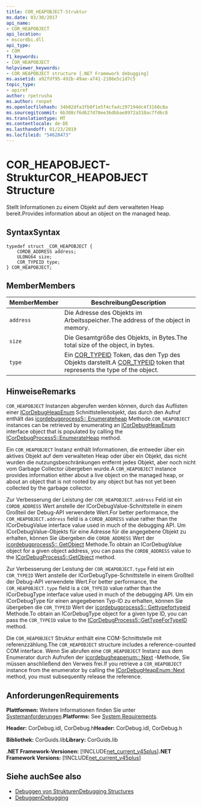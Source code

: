 ```yaml
---
title: COR_HEAPOBJECT-Struktur
ms.date: 03/30/2017
api_name:
- COR_HEAPOBJECT
api_location:
- mscordbi.dll
api_type:
- COM
f1_keywords:
- COR_HEAPOBJECT
helpviewer_keywords:
- COR_HEAPOBJECT structure [.NET Framework debugging]
ms.assetid: a92fdf95-492b-49ae-a741-2186e5c1d7c5
topic_type:
- apiref
author: rpetrusha
ms.author: ronpet
ms.openlocfilehash: 34b02dfa3fb0f1e5f4cfadc297194dc4f3160c8a
ms.sourcegitcommit: 6b308cf6d627d78ee36dbbae8972a310ac7fd6c8
ms.translationtype: MT
ms.contentlocale: de-DE
ms.lasthandoff: 01/23/2019
ms.locfileid: "54628473"
---
```

# <a name="corheapobject-structure"></a><span data-ttu-id="11933-102">COR_HEAPOBJECT-Struktur</span><span class="sxs-lookup"><span data-stu-id="11933-102">COR_HEAPOBJECT Structure</span></span>
<span data-ttu-id="11933-103">Stellt Informationen zu einem Objekt auf dem verwalteten Heap bereit.</span><span class="sxs-lookup"><span data-stu-id="11933-103">Provides information about an object on the managed heap.</span></span>  
  
## <a name="syntax"></a><span data-ttu-id="11933-104">Syntax</span><span class="sxs-lookup"><span data-stu-id="11933-104">Syntax</span></span>  
  
```  
typedef struct _COR_HEAPOBJECT {  
    CORDB_ADDRESS address;    
    ULONG64 size;             
    COR_TYPEID type;          
} COR_HEAPOBJECT;  
```  
  
## <a name="members"></a><span data-ttu-id="11933-105">Member</span><span class="sxs-lookup"><span data-stu-id="11933-105">Members</span></span>  
  
|<span data-ttu-id="11933-106">Member</span><span class="sxs-lookup"><span data-stu-id="11933-106">Member</span></span>|<span data-ttu-id="11933-107">Beschreibung</span><span class="sxs-lookup"><span data-stu-id="11933-107">Description</span></span>|  
|------------|-----------------|  
|`address`|<span data-ttu-id="11933-108">Die Adresse des Objekts im Arbeitsspeicher.</span><span class="sxs-lookup"><span data-stu-id="11933-108">The address of the object in memory.</span></span>|  
|`size`|<span data-ttu-id="11933-109">Die Gesamtgröße des Objekts, in Bytes.</span><span class="sxs-lookup"><span data-stu-id="11933-109">The total size of the object, in bytes.</span></span>|  
|`type`|<span data-ttu-id="11933-110">Ein [COR_TYPEID](../../../../docs/framework/unmanaged-api/debugging/cor-typeid-structure.md) Token, das den Typ des Objekts darstellt.</span><span class="sxs-lookup"><span data-stu-id="11933-110">A [COR_TYPEID](../../../../docs/framework/unmanaged-api/debugging/cor-typeid-structure.md) token that represents the type of the object.</span></span>|  
  
## <a name="remarks"></a><span data-ttu-id="11933-111">Hinweise</span><span class="sxs-lookup"><span data-stu-id="11933-111">Remarks</span></span>  
 <span data-ttu-id="11933-112">`COR_HEAPOBJECT` Instanzen abgerufen werden können, durch das Auflisten einer [ICorDebugHeapEnum](../../../../docs/framework/unmanaged-api/debugging/icordebugheapenum-interface.md) Schnittstellenobjekt, das durch den Aufruf enthält das [icordebugprocess5:: Enumerateheap](../../../../docs/framework/unmanaged-api/debugging/icordebugprocess5-enumerateheap-method.md) Methode.</span><span class="sxs-lookup"><span data-stu-id="11933-112">`COR_HEAPOBJECT` instances can be retrieved by enumerating an [ICorDebugHeapEnum](../../../../docs/framework/unmanaged-api/debugging/icordebugheapenum-interface.md) interface object that is populated by calling the [ICorDebugProcess5::EnumerateHeap](../../../../docs/framework/unmanaged-api/debugging/icordebugprocess5-enumerateheap-method.md) method.</span></span>  
  
 <span data-ttu-id="11933-113">Ein `COR_HEAPOBJECT` Instanz enthält Informationen, die entweder über ein aktives Objekt auf dem verwalteten Heap oder über ein Objekt, das nicht wurden die nutzungsbeschränkungen entfernt jedes Objekt, aber noch nicht vom Garbage Collector übergeben wurde.</span><span class="sxs-lookup"><span data-stu-id="11933-113">A `COR_HEAPOBJECT` instance provides information either about a live object on the managed heap, or about an object that is not rooted by any object but has not yet been collected by the garbage collector.</span></span>  
  
 <span data-ttu-id="11933-114">Zur Verbesserung der Leistung der `COR_HEAPOBJECT.address` Feld ist ein `CORDB_ADDRESS` Wert anstelle der ICorDebugValue-Schnittstelle in einem Großteil der Debug-API verwendete Wert.</span><span class="sxs-lookup"><span data-stu-id="11933-114">For better performance, the `COR_HEAPOBJECT.address` field is a `CORDB_ADDRESS` value rather than the ICorDebugValue interface value used in much of the debugging API.</span></span> <span data-ttu-id="11933-115">Um ICorDebugValue-Objekts für eine Adresse für die angegebene Objekt zu erhalten, können Sie übergeben die `CORDB_ADDRESS` Wert der [icordebugprocess5:: GetObject](../../../../docs/framework/unmanaged-api/debugging/icordebugprocess5-getobject-method.md) Methode.</span><span class="sxs-lookup"><span data-stu-id="11933-115">To obtain an ICorDebugValue object for a given object address, you can pass the `CORDB_ADDRESS` value to the [ICorDebugProcess5::GetObject](../../../../docs/framework/unmanaged-api/debugging/icordebugprocess5-getobject-method.md) method.</span></span>  
  
 <span data-ttu-id="11933-116">Zur Verbesserung der Leistung der `COR_HEAPOBJECT.type` Feld ist ein `COR_TYPEID` Wert anstelle der ICorDebugType-Schnittstelle in einem Großteil der Debug-API verwendete Wert.</span><span class="sxs-lookup"><span data-stu-id="11933-116">For better performance, the `COR_HEAPOBJECT.type` field is a `COR_TYPEID` value rather than the ICorDebugType interface value used in much of the debugging API.</span></span> <span data-ttu-id="11933-117">Um ein ICorDebugType für einen angegebenen Typ-ID zu erhalten, können Sie übergeben die `COR_TYPEID` Wert der [icordebugprocess5:: Gettypefortypeid](../../../../docs/framework/unmanaged-api/debugging/icordebugprocess5-gettypefortypeid-method.md) Methode.</span><span class="sxs-lookup"><span data-stu-id="11933-117">To obtain an ICorDebugType object for a given type ID, you can pass the `COR_TYPEID` value to the [ICorDebugProcess5::GetTypeForTypeID](../../../../docs/framework/unmanaged-api/debugging/icordebugprocess5-gettypefortypeid-method.md) method.</span></span>  
  
 <span data-ttu-id="11933-118">Die `COR_HEAPOBJECT` Struktur enthält eine COM-Schnittstelle mit referenzzählung.</span><span class="sxs-lookup"><span data-stu-id="11933-118">The `COR_HEAPOBJECT` structure includes a reference-counted COM interface.</span></span> <span data-ttu-id="11933-119">Wenn Sie abrufen eine `COR_HEAPOBJECT` Instanz aus dem Enumerator durch Aufrufen der [icordebugheapenum:: Next](../../../../docs/framework/unmanaged-api/debugging/icordebugheapenum-next-method.md) -Methode, Sie müssen anschließend den Verweis frei.</span><span class="sxs-lookup"><span data-stu-id="11933-119">If you retrieve a `COR_HEAPOBJECT` instance from the enumerator by calling the [ICorDebugHeapEnum::Next](../../../../docs/framework/unmanaged-api/debugging/icordebugheapenum-next-method.md) method, you must subsequently release the reference.</span></span>  
  
## <a name="requirements"></a><span data-ttu-id="11933-120">Anforderungen</span><span class="sxs-lookup"><span data-stu-id="11933-120">Requirements</span></span>  
 <span data-ttu-id="11933-121">**Plattformen:** Weitere Informationen finden Sie unter [Systemanforderungen](../../../../docs/framework/get-started/system-requirements.md).</span><span class="sxs-lookup"><span data-stu-id="11933-121">**Platforms:** See [System Requirements](../../../../docs/framework/get-started/system-requirements.md).</span></span>  
  
 <span data-ttu-id="11933-122">**Header:** CorDebug.idl, CorDebug.h</span><span class="sxs-lookup"><span data-stu-id="11933-122">**Header:** CorDebug.idl, CorDebug.h</span></span>  
  
 <span data-ttu-id="11933-123">**Bibliothek:** CorGuids.lib</span><span class="sxs-lookup"><span data-stu-id="11933-123">**Library:** CorGuids.lib</span></span>  
  
 <span data-ttu-id="11933-124">**.NET Framework-Versionen:** [!INCLUDE[net_current_v45plus](../../../../includes/net-current-v45plus-md.md)]</span><span class="sxs-lookup"><span data-stu-id="11933-124">**.NET Framework Versions:** [!INCLUDE[net_current_v45plus](../../../../includes/net-current-v45plus-md.md)]</span></span>  
  
## <a name="see-also"></a><span data-ttu-id="11933-125">Siehe auch</span><span class="sxs-lookup"><span data-stu-id="11933-125">See also</span></span>
- [<span data-ttu-id="11933-126">Debuggen von Strukturen</span><span class="sxs-lookup"><span data-stu-id="11933-126">Debugging Structures</span></span>](../../../../docs/framework/unmanaged-api/debugging/debugging-structures.md)
- [<span data-ttu-id="11933-127">Debuggen</span><span class="sxs-lookup"><span data-stu-id="11933-127">Debugging</span></span>](../../../../docs/framework/unmanaged-api/debugging/index.md)
